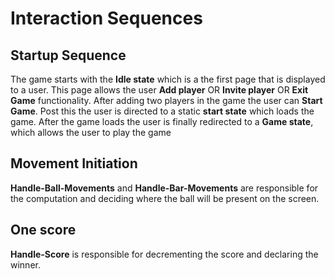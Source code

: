 # Interaction Sequences

## Startup Sequence

The game starts with the **Idle state** which is a
the first page that is displayed to a user.
This page allows the user **Add player** OR **Invite player** OR **Exit Game** functionality.
After adding two players in the game the user can **Start Game**.
Post this the user is directed to a static **start state** which loads the game.
After the game loads the user is finally redirected to a **Game state**,
which allows the user to play the game

## Movement Initiation

**Handle-Ball-Movements** and **Handle-Bar-Movements** are responsible for the computation
and deciding where the ball will be present on the screen.

## One score

**Handle-Score** is responsible for decrementing the score and declaring the winner.
